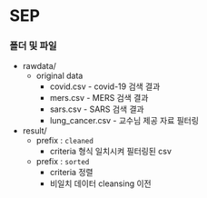 # SEP 

### 폴더 및 파일

* rawdata/
  * original data
    * covid.csv - covid-19 검색 결과
    * mers.csv - MERS 검색 결과
    * sars.csv - SARS 검색 결과
    * lung_cancer.csv - 교수님 제공 자료 필터링
* result/
  * prefix : `cleaned`
    * criteria 형식 일치시켜 필터링된 csv
  * prefix : `sorted`
    * criteria 정렬
    * 비일치 데이터 cleansing 이전